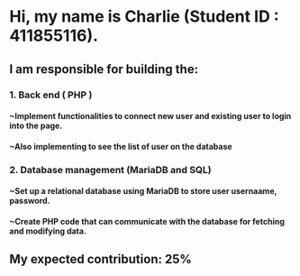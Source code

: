 # Hi, my name is Charlie (Student ID : 411855116).

## I am responsible for building the:

### 1. Back end ( PHP )
####  ~Implement functionalities to connect new user and existing user to login into the page.
####  ~Also implementing to see the list of user on the database

### 2. Database management (MariaDB and SQL)
#### ~Set up a relational database using MariaDB to store user usernaame, password.
#### ~Create PHP code that can communicate with the database for fetching and modifying data.

## My expected contribution: 25% 
   
